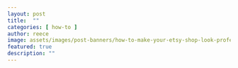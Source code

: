 ```yaml
---
layout: post
title:  "" 
categories: [ how-to ]
author: reece
image: assets/images/post-banners/how-to-make-your-etsy-shop-look-professional.jpg
featured: true
description: ""
---
```

